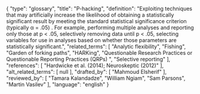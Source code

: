 {
    "type": "glossary",
    "title": "P-hacking",
    "definition": "Exploiting techniques that may artificially increase the likelihood of obtaining a statistically significant result by meeting the standard statistical significance criterion (typically α = .05) . For example, performing multiple analyses and reporting only those at p < .05, selectively removing data until p < .05, selecting variables for use in analyses based on whether those parameters are statistically significant.",
    "related_terms": [
        "Analytic flexibility",
        "Fishing",
        "Garden of forking paths",
        "HARKing",
        "Questionable Research Practices or Questionable Reporting Practices (QRPs) ",
        "Selective reporting"
    ],
    "references": [
        "Hardwicke et al. (2014); Neuroskeptic (2012)"
    ],
    "alt_related_terms": [
        null
    ],
    "drafted_by": [
        "Mahmoud Elsherif"
    ],
    "reviewed_by": [
        "Tamara Kalandadze",
        "William Ngiam",
        "Sam Parsons",
        "Martin Vasilev"
    ],
    "language": "english"
}